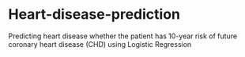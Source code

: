 # Heart-disease-prediction
Predicting heart disease  whether the patient has 10-year risk of future coronary heart disease (CHD) using Logistic Regression
